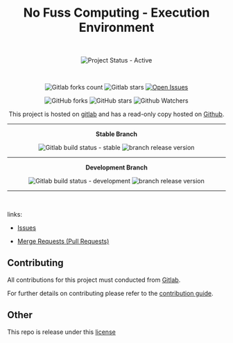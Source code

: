 <div align="center" width="100%">



# No Fuss Computing - Execution Environment

<br>

![Project Status - Active](https://img.shields.io/badge/Project%20Status-Active-green?logo=gitlab&style=plastic) 

<br>

![Gitlab forks count](https://img.shields.io/badge/dynamic/json?label=Forks&query=%24.forks_count&url=https%3A%2F%2Fgitlab.com%2Fapi%2Fv4%2Fprojects%2F45741845%2F&color=ff782e&logo=gitlab&style=plastic) ![Gitlab stars](https://img.shields.io/badge/dynamic/json?label=Stars&query=%24.star_count&url=https%3A%2F%2Fgitlab.com%2Fapi%2Fv4%2Fprojects%2F45741845%2F&color=ff782e&logo=gitlab&style=plastic) [![Open Issues](https://img.shields.io/badge/dynamic/json?color=ff782e&logo=gitlab&style=plastic&label=Open%20Issues&query=%24.statistics.counts.opened&url=https%3A%2F%2Fgitlab.com%2Fapi%2Fv4%2Fprojects%2F45741845%2Fissues_statistics)](https://gitlab.com/nofusscomputing/projects/ansible/execution_environment/-/issues)



![GitHub forks](https://img.shields.io/github/forks/NofussComputing/execution_environment?logo=github&style=plastic&color=000000&labell=Forks) ![GitHub stars](https://img.shields.io/github/stars/NofussComputing/execution_environment?color=000000&logo=github&style=plastic) ![Github Watchers](https://img.shields.io/github/watchers/NofussComputing/execution_environment?color=000000&label=Watchers&logo=github&style=plastic)
<br>

This project is hosted on [gitlab](https://gitlab.com/nofusscomputing/projects/ansible/execution_environment) and has a read-only copy hosted on [Github](https://github.com/NofussComputing/execution_environment).

----

**Stable Branch**

![Gitlab build status - stable](https://img.shields.io/badge/dynamic/json?color=ff782e&label=Build&query=0.status&url=https%3A%2F%2Fgitlab.com%2Fapi%2Fv4%2Fprojects%2F45741845%2Fpipelines%3Fref%3Dmaster&logo=gitlab&style=plastic) ![branch release version](https://img.shields.io/badge/dynamic/yaml?color=ff782e&logo=gitlab&style=plastic&label=Release&query=%24.commitizen.version&url=https%3A//gitlab.com/nofusscomputing/projects/ansible/execution_environment%2F-%2Fraw%2Fmaster%2F.cz.yaml) 

----

**Development Branch** 

![Gitlab build status - development](https://img.shields.io/badge/dynamic/json?color=ff782e&label=Build&query=0.status&url=https%3A%2F%2Fgitlab.com%2Fapi%2Fv4%2Fprojects%2F45741845%2Fpipelines%3Fref%3Ddevelopment&logo=gitlab&style=plastic) ![branch release version](https://img.shields.io/badge/dynamic/yaml?color=ff782e&logo=gitlab&style=plastic&label=Release&query=%24.commitizen.version&url=https%3A//gitlab.com/nofusscomputing/projects/ansible/execution_environment-%2Fraw%2Fdevelopment%2F.cz.yaml)

----
<br>

</div>

links:

- [Issues](https://gitlab.com/nofusscomputing/projects/ansible/execution_environment/-/issues)

- [Merge Requests (Pull Requests)](https://gitlab.com/nofusscomputing/projects/ansible/execution_environment/-/merge_requests)



## Contributing
All contributions for this project must conducted from [Gitlab](https://gitlab.com/nofusscomputing/projects/ansible/execution_environment).

For further details on contributing please refer to the [contribution guide](CONTRIBUTING.md).


## Other

This repo is release under this [license](LICENSE)

